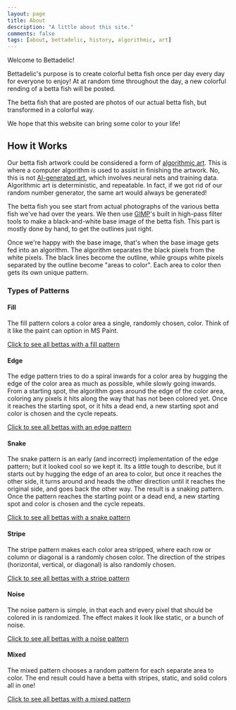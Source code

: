 ```yaml
---
layout: page
title: About
description: "A little about this site."
comments: false
tags: [about, bettadelic, history, algorithmic, art]
---
```


Welcome to Bettadelic!

Bettadelic's purpose is to create colorful betta fish once per day every day for everyone to enjoy!  At at random time throughout the day, a new colorful rending of a betta fish will be posted.

The betta fish that are posted are photos of our actual betta fish, but transformed in a colorful way.

We hope that this website can bring some color to your life!

## How it Works

Our betta fish artwork could be considered a form of [algorithmic art](https://en.wikipedia.org/wiki/Algorithmic_art).  This is where a computer algorithm is used to assist in finishing the artwork.  No, this is not [AI-generated art](https://en.wikipedia.org/wiki/Artificial_intelligence_art), which involves neural nets and training data.  Algorithmic art is deterministic, and repeatable.  In fact, if we got rid of our random number generator, the same art would always be generated!

The betta fish you see start from actual photographs of the various betta fish we've had over the years.  We then use [GIMP](https://en.wikipedia.org/wiki/GIMP)'s built in high-pass filter tools to make a black-and-white base image of the betta fish.  This part is mostly done by hand, to get the outlines just right.

Once we're happy with the base image, that's when the base image gets fed into an algorithm.  The algorithm separates the black pixels from the white pixels.  The black lines become the outline, while groups white pixels separated by the outline become "areas to color".  Each area to color then gets its own unique pattern.

### Types of Patterns

#### Fill

The fill pattern colors a color area a single, randomly chosen, color.  Think of it like the paint can option in MS Paint.

[Click to see all bettas with a fill pattern](/tag/fill-pattern/index.html)

#### Edge

The edge pattern tries to do a spiral inwards for a color area by hugging the edge of the color area as much as possible, while slowly going inwards.  From a starting spot, the algorithm goes around the edge of the color area, coloring any pixels it hits along the way that has not been colored yet.  Once it reaches the starting spot, or it hits a dead end, a new starting spot and color is chosen and the cycle repeats.

[Click to see all bettas with an edge pattern](/tag/edge-pattern/index.html)

#### Snake

The snake pattern is an early (and incorrect) implementation of the edge pattern; but it looked cool so we kept it.  Its a little tough to describe, but it starts out by hugging the edge of an area to color, but once it reaches the other side, it turns around and heads the other direction until it reaches the original side, and goes back the other way.  The result is a snaking pattern.  Once the pattern reaches the starting point or a dead end, a new starting spot and color is chosen and the cycle repeats.

[Click to see all bettas with a snake pattern](/tag/snake-pattern/index.html)

#### Stripe

The stripe pattern makes each color area stripped, where each row or column or diagonal is a randomly chosen color.  The direction of the stripes (horizontal, vertical, or diagonal) is also randomly chosen.

[Click to see all bettas with a stripe pattern](/tag/stripe-pattern/index.html)

#### Noise

The noise pattern is simple, in that each and every pixel that should be colored in is randomized.  The effect makes it look like static, or a bunch of noise.

[Click to see all bettas with a noise pattern](/tag/noise-pattern/index.html)

#### Mixed

The mixed pattern chooses a random pattern for each separate area to color.  The end result could have a betta with stripes, static, and solid colors all in one!

[Click to see all bettas with a mixed pattern](/tag/mixed-pattern/index.html)
